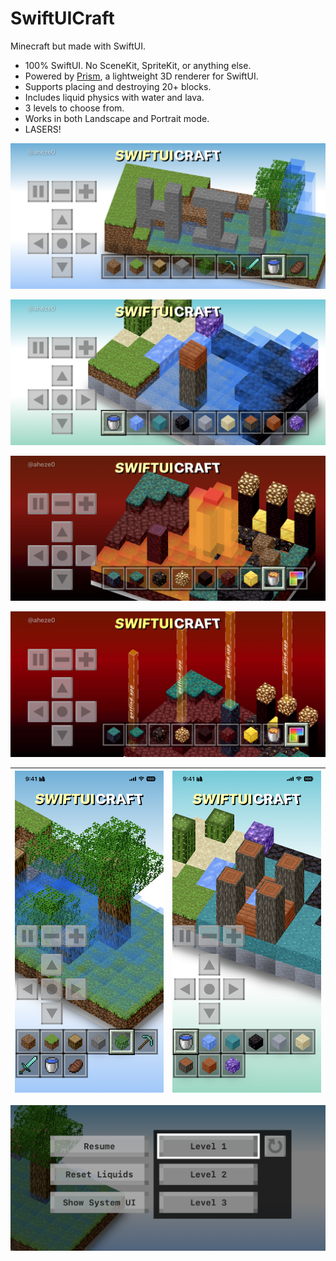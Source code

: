 # SwiftUICraft

Minecraft but made with SwiftUI.

- 100% SwiftUI. No SceneKit, SpriteKit, or anything else.
- Powered by [Prism](https://github.com/aheze/Prism), a lightweight 3D renderer for SwiftUI.
- Supports placing and destroying 20+ blocks.
- Includes liquid physics with water and lava.
- 3 levels to choose from.
- Works in both Landscape and Portrait mode.
- LASERS!

![Level 1](Assets/Level1.PNG)

![Level 2](Assets/Level2.PNG)

![Level 3](Assets/Level3.PNG)

![Lasers](Assets/Lasers.gif)

![Level 1 in portrait mode](Assets/Level1Portrait.PNG) | ![Level 2 in portrait mode](Assets/Level2Portrait.PNG)
--- | ---


![Main menu](Assets/Menu.PNG)
